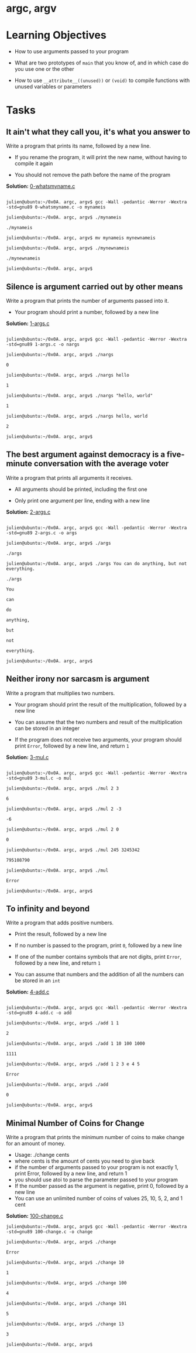 # argc, argv



# Learning Objectives



* How to use arguments passed to your program

* What are two prototypes of `main` that you know of, and in which case do you use one or the other

* How to use `__attribute__((unused))` or `(void)` to compile functions with unused variables or parameters



# Tasks



## It ain't what they call you, it's what you answer to



Write a program that prints its name, followed by a new line.



* If you rename the program, it will print the new name, without having to compile it again

* You should not remove the path before the name of the program



**Solution:** [0-whatsmyname.c](https://github.com/Hazem722/alx-low_level_programming/blob/65017edb8ffb16b9333823b039f37787a93452a8/0x0A-argc_argv/0-whatsmyname.c)



```

julien@ubuntu:~/0x0A. argc, argv$ gcc -Wall -pedantic -Werror -Wextra -std=gnu89 0-whatsmyname.c -o mynameis

julien@ubuntu:~/0x0A. argc, argv$ ./mynameis 

./mynameis

julien@ubuntu:~/0x0A. argc, argv$ mv mynameis mynewnameis

julien@ubuntu:~/0x0A. argc, argv$ ./mynewnameis 

./mynewnameis

julien@ubuntu:~/0x0A. argc, argv$ 

```



## Silence is argument carried out by other means



Write a program that prints the number of arguments passed into it.



* Your program should print a number, followed by a new line



**Solution:** [1-args.c](https://github.com/Hazem722/alx-low_level_programming/blob/65017edb8ffb16b9333823b039f37787a93452a8/0x0A-argc_argv/1-args.c)



```

julien@ubuntu:~/0x0A. argc, argv$ gcc -Wall -pedantic -Werror -Wextra -std=gnu89 1-args.c -o nargs

julien@ubuntu:~/0x0A. argc, argv$ ./nargs 

0

julien@ubuntu:~/0x0A. argc, argv$ ./nargs hello

1

julien@ubuntu:~/0x0A. argc, argv$ ./nargs "hello, world"

1

julien@ubuntu:~/0x0A. argc, argv$ ./nargs hello, world

2

julien@ubuntu:~/0x0A. argc, argv$ 

```



## The best argument against democracy is a five-minute conversation with the average voter



Write a program that prints all arguments it receives.



* All arguments should be printed, including the first one

* Only print one argument per line, ending with a new line



**Solution:** [2-args.c](https://github.com/Hazem722/alx-low_level_programming/blob/65017edb8ffb16b9333823b039f37787a93452a8/0x0A-argc_argv/2-args.c)



```

julien@ubuntu:~/0x0A. argc, argv$ gcc -Wall -pedantic -Werror -Wextra -std=gnu89 2-args.c -o args

julien@ubuntu:~/0x0A. argc, argv$ ./args 

./args

julien@ubuntu:~/0x0A. argc, argv$ ./args You can do anything, but not everything.

./args

You

can

do

anything,

but

not

everything.

julien@ubuntu:~/0x0A. argc, argv$  

```



## Neither irony nor sarcasm is argument



Write a program that multiplies two numbers.



* Your program should print the result of the multiplication, followed by a new line

* You can assume that the two numbers and result of the multiplication can be stored in an integer

* If the program does not receive two arguments, your program should print `Error`, followed by a new line, and return `1`



**Solution:** [3-mul.c](https://github.com/Hazem722/alx-low_level_programming/blob/65017edb8ffb16b9333823b039f37787a93452a8/0x0A-argc_argv/3-mul.c)



```

julien@ubuntu:~/0x0A. argc, argv$ gcc -Wall -pedantic -Werror -Wextra -std=gnu89 3-mul.c -o mul

julien@ubuntu:~/0x0A. argc, argv$ ./mul 2 3

6

julien@ubuntu:~/0x0A. argc, argv$ ./mul 2 -3

-6

julien@ubuntu:~/0x0A. argc, argv$ ./mul 2 0

0

julien@ubuntu:~/0x0A. argc, argv$ ./mul 245 3245342

795108790

julien@ubuntu:~/0x0A. argc, argv$ ./mul

Error

julien@ubuntu:~/0x0A. argc, argv$ 

```



## To infinity and beyond



Write a program that adds positive numbers.



* Print the result, followed by a new line

* If no number is passed to the program, print `0`, followed by a new line

* If one of the number contains symbols that are not digits, print `Error`, followed by a new line, and return `1`

* You can assume that numbers and the addition of all the numbers can be stored in an `int`



**Solution:** [4-add.c](https://github.com/Hazem722/alx-low_level_programming/blob/65017edb8ffb16b9333823b039f37787a93452a8/0x0A-argc_argv/4-add.c)



```

julien@ubuntu:~/0x0A. argc, argv$ gcc -Wall -pedantic -Werror -Wextra -std=gnu89 4-add.c -o add

julien@ubuntu:~/0x0A. argc, argv$ ./add 1 1

2

julien@ubuntu:~/0x0A. argc, argv$ ./add 1 10 100 1000

1111

julien@ubuntu:~/0x0A. argc, argv$ ./add 1 2 3 e 4 5

Error

julien@ubuntu:~/0x0A. argc, argv$ ./add

0

julien@ubuntu:~/0x0A. argc, argv$ 

```

## Minimal Number of Coins for Change

Write a program that prints the minimum number of coins to make change for an amount of money.

* Usage: ./change cents
* where cents is the amount of cents you need to give back
* if the number of arguments passed to your program is not exactly 1, print Error, followed by a new line, and return 1
* you should use atoi to parse the parameter passed to your program
* If the number passed as the argument is negative, print 0, followed by a new line
* You can use an unlimited number of coins of values 25, 10, 5, 2, and 1 cent

**Solution:** [100-change.c](https://github.com/Hazem722/alx-low_level_programming/blob/65017edb8ffb16b9333823b039f37787a93452a8/0x0A-argc_argv/100-change.c)

```
julien@ubuntu:~/0x0A. argc, argv$ gcc -Wall -pedantic -Werror -Wextra -std=gnu89 100-change.c -o change

julien@ubuntu:~/0x0A. argc, argv$ ./change 

Error

julien@ubuntu:~/0x0A. argc, argv$ ./change 10

1

julien@ubuntu:~/0x0A. argc, argv$ ./change 100

4

julien@ubuntu:~/0x0A. argc, argv$ ./change 101

5

julien@ubuntu:~/0x0A. argc, argv$ ./change 13

3

julien@ubuntu:~/0x0A. argc, argv$ 
```
